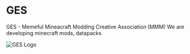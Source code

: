 # GES

GES - Memeful Mineacraft Modding Creative Association (MMM)
We are developing minecraft mods, datapacks

![GES Logo](https://github.com/GES-Studios/GES-Studios/blob/main/img/logo.jpg)

<!--
**GES-Studios/GES-Studios** is a ✨ _special_ ✨ repository because its `README.md` (this file) appears on your GitHub profile.

Here are some ideas to get you started:

- 🔭 I’m currently working on ...
- 🌱 I’m currently learning ...
- 👯 I’m looking to collaborate on ...
- 🤔 I’m looking for help with ...
- 💬 Ask me about ...
- 📫 How to reach me: ...
- 😄 Pronouns: ...
- ⚡ Fun fact: ...
-->
